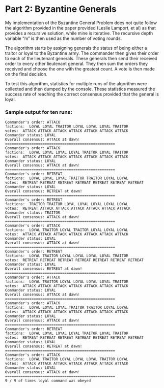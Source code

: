 # Part 2: Byzantine Generals

My implementation of the Byzantine General Problem does not quite follow the algorithm provided in the paper provided (Leslie Lamport, et al) as that provides a recursive solution, while mine is iterative. The recursive depth variable “m” is then used as the number of voting rounds.

The algorithm starts by assigning generals the status of being either a traitor or loyal to the Byzantine army. The commander then gives their order to each of the lieutenant generals. These generals then send their received order to every other lieutenant general. They then sum the orders they received and choose the one with the greatest count. A vote is then made on the final decision.

To test this algorithm, statistics for multiple runs of the algorithm were collected and then dumped by the console. These statistics measured the success rate of reaching the correct consensus provided that the general is loyal.

### Sample output for ten runs:

    Commander's order: ATTACK
    factions:  LOYAL LOYAL TRAITOR LOYAL LOYAL LOYAL TRAITOR
    votes:  ATTACK ATTACK ATTACK ATTACK ATTACK ATTACK ATTACK
    Commander status: LOYAL
    Overall consensus: ATTACK at dawn!
    ==================================================
    Commander's order: ATTACK
    factions:  LOYAL LOYAL LOYAL LOYAL TRAITOR LOYAL TRAITOR
    votes:  ATTACK ATTACK ATTACK ATTACK ATTACK ATTACK ATTACK
    Commander status: LOYAL
    Overall consensus: ATTACK at dawn!
    ==================================================
    Commander's order: RETREAT
    factions:  LOYAL LOYAL LOYAL TRAITOR TRAITOR LOYAL LOYAL
    votes:  RETREAT RETREAT RETREAT RETREAT RETREAT RETREAT RETREAT
    Commander status: LOYAL
    Overall consensus: RETREAT at dawn!
    ==================================================
    Commander's order: RETREAT
    factions:  TRAITOR TRAITOR LOYAL LOYAL LOYAL LOYAL LOYAL
    votes:  RETREAT ATTACK ATTACK ATTACK ATTACK ATTACK ATTACK
    Commander status: TRAITOR
    Overall consensus: ATTACK at dawn!
    ==================================================
    Commander's order: ATTACK
    factions:  LOYAL TRAITOR LOYAL TRAITOR LOYAL LOYAL LOYAL
    votes:  ATTACK ATTACK ATTACK ATTACK ATTACK ATTACK ATTACK
    Commander status: LOYAL
    Overall consensus: ATTACK at dawn!
    ==================================================
    Commander's order: RETREAT
    factions:  LOYAL TRAITOR LOYAL LOYAL LOYAL LOYAL TRAITOR
    votes:  RETREAT RETREAT RETREAT RETREAT RETREAT RETREAT RETREAT
    Commander status: LOYAL
    Overall consensus: RETREAT at dawn!
    ==================================================
    Commander's order: ATTACK
    factions:  LOYAL TRAITOR LOYAL LOYAL LOYAL LOYAL TRAITOR
    votes:  ATTACK ATTACK ATTACK ATTACK ATTACK ATTACK ATTACK
    Commander status: LOYAL
    Overall consensus: ATTACK at dawn!
    ==================================================
    Commander's order: ATTACK
    factions:  LOYAL LOYAL LOYAL TRAITOR TRAITOR LOYAL LOYAL
    votes:  ATTACK ATTACK ATTACK ATTACK ATTACK ATTACK ATTACK
    Commander status: LOYAL
    Overall consensus: ATTACK at dawn!
    ==================================================
    Commander's order: RETREAT
    factions:  LOYAL LOYAL LOYAL LOYAL TRAITOR LOYAL TRAITOR
    votes:  RETREAT RETREAT RETREAT RETREAT RETREAT RETREAT RETREAT
    Commander status: LOYAL
    Overall consensus: RETREAT at dawn!
    ==================================================
    Commander's order: ATTACK
    factions:  LOYAL TRAITOR LOYAL LOYAL LOYAL TRAITOR LOYAL
    votes:  ATTACK ATTACK ATTACK ATTACK ATTACK ATTACK ATTACK
    Commander status: LOYAL
    Overall consensus: ATTACK at dawn!
    ==================================================
    9 / 9 of times loyal command was obeyed
